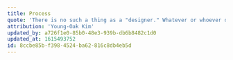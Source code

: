 ```yaml
---
title: Process
quote: 'There is no such a thing as a "designer." Whatever or whoever designs, gets designed in turn simultaneously. The ultimate value of the designer must be found in "not designing." Design should not be understood as "making," but "making appear." "That-which-appears-of-itself" may be the final meaning of Oullim.'
attribution: 'Young-Oak Kim'
updated_by: a726f1e0-85b0-48e3-939b-db6b8482c1d0
updated_at: 1615493752
id: 8ccbe85b-f398-4524-ba62-816c8db4eb5d
---
```

